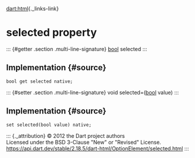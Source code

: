 [dart:html](../../dart-html/dart-html-library){._links-link}

selected property
=================

::: {#getter .section .multi-line-signature}
[bool](../../dart-core/bool-class) selected
:::

Implementation {#source}
--------------

``` {.language-dart data-language="dart"}
bool get selected native;
```

::: {#setter .section .multi-line-signature}
void selected=([bool](../../dart-core/bool-class) value)
:::

Implementation {#source}
--------------

``` {.language-dart data-language="dart"}
set selected(bool value) native;
```

::: {._attribution}
© 2012 the Dart project authors\
Licensed under the BSD 3-Clause \"New\" or \"Revised\" License.\
<https://api.dart.dev/stable/2.18.5/dart-html/OptionElement/selected.html>
:::
